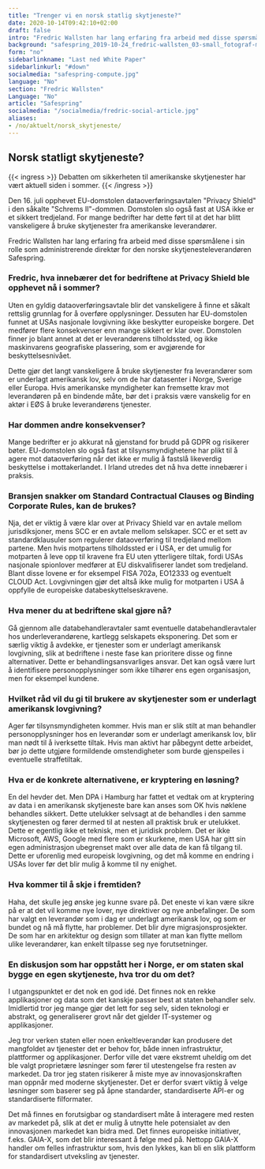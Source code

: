 ```yaml
---
title: "Trenger vi en norsk statlig skytjeneste?"
date: 2020-10-14T09:42:10+02:00
draft: false
intro: "Fredric Wallsten har lang erfaring fra arbeid med disse spørsmålene i sin rolle som administrerende direktør for den norske skytjenesteleverandøren Safespring."
background: "safespring_2019-10-24_fredric-wallsten_03-small_fotograf-marcus-boberg.jpg"
form: "no"
sidebarlinkname: "Last ned White Paper"
sidebarlinkurl: "#down"
socialmedia: "safespring-compute.jpg"
language: "No"
section: "Fredric Wallsten"
Language: "No"
article: "Safespring"
socialmedia: "/socialmedia/fredric-social-article.jpg"
aliases:
- /no/aktuelt/norsk_skytjeneste/
---
```



## Norsk statligt skytjeneste?

{{< ingress >}}
Debatten om sikkerheten til amerikanske skytjenester har vært aktuell siden i sommer.
{{< /ingress >}}

Den 16. juli opphevet EU-domstolen dataoverføringsavtalen "Privacy Shield" i den såkalte "Schrems II"-dommen. Domstolen slo også fast at USA ikke er et sikkert tredjeland. For mange bedrifter har dette ført til at det har blitt vanskeligere å bruke skytjenester fra amerikanske leverandører.

Fredric Wallsten har lang erfaring fra arbeid med disse spørsmålene i sin rolle som administrerende direktør for den norske skytjenesteleverandøren Safespring.

### Fredric, hva innebærer det for bedriftene at Privacy Shield ble opphevet nå i sommer?
Uten en gyldig dataoverføringsavtale blir det vanskeligere å finne et såkalt rettslig grunnlag for å overføre opplysninger. Dessuten har EU-domstolen funnet at USAs nasjonale lovgivning ikke beskytter europeiske borgere. Det medfører flere konsekvenser enn mange sikkert er klar over. Domstolen finner jo blant annet at det er leverandørens tilholdssted, og ikke maskinvarens geografiske plassering, som er avgjørende for beskyttelsesnivået.

Dette gjør det langt vanskeligere å bruke skytjenester fra leverandører som er underlagt amerikansk lov, selv om de har datasenter i Norge, Sverige eller Europa. Hvis amerikanske myndigheter kan fremsette krav mot leverandøren på en bindende måte, bør det i praksis være vanskelig for en aktør i EØS å bruke leverandørens tjenester.

### Har dommen andre konsekvenser?
Mange bedrifter er jo akkurat nå gjenstand for brudd på GDPR og risikerer bøter. EU-domstolen slo også fast at tilsynsmyndighetene har plikt til å agere mot dataoverføring når det ikke er mulig å fastslå likeverdig beskyttelse i mottakerlandet. I Irland utredes det nå hva dette innebærer i praksis.

### Bransjen snakker om Standard Contractual Clauses og Binding Corporate Rules, kan de brukes?
Nja, det er viktig å være klar over at Privacy Shield var en avtale mellom jurisdiksjoner, mens SCC er en avtale mellom selskaper. SCC er et sett av standardklausuler som regulerer dataoverføring til tredjeland mellom partene. Men hvis motpartens tilholdssted er i USA, er det umulig for motparten å leve opp til kravene fra EU uten ytterligere tiltak, fordi USAs nasjonale spionlover medfører at EU diskvalifiserer landet som tredjeland. Blant disse lovene er for eksempel FISA 702a, EO12333 og eventuelt CLOUD Act. Lovgivningen gjør det altså ikke mulig for motparten i USA å oppfylle de europeiske databeskyttelseskravene.

### Hva mener du at bedriftene skal gjøre nå?
Gå gjennom alle databehandleravtaler samt eventuelle databehandleravtaler hos underleverandørene, kartlegg selskapets eksponering. Det som er særlig viktig å avdekke, er tjenester som er underlagt amerikansk lovgivning, slik at bedriftene i neste fase kan prioritere disse og finne alternativer. Dette er behandlingsansvarliges ansvar. Det kan også være lurt å identifisere personopplysninger som ikke tilhører ens egen organisasjon, men for eksempel kundene.

### Hvilket råd vil du gi til brukere av skytjenester som er underlagt amerikansk lovgivning?
Ager før tilsynsmyndigheten kommer. Hvis man er slik stilt at man behandler personopplysninger hos en leverandør som er underlagt amerikansk lov, blir man nødt til å iverksette tiltak. Hvis man aktivt har påbegynt dette arbeidet, bør jo dette utgjøre formildende omstendigheter som burde gjenspeiles i eventuelle straffetiltak.

### Hva er de konkrete alternativene, er kryptering en løsning?
En del hevder det. Men DPA i Hamburg har fattet et vedtak om at kryptering av data i en amerikansk skytjeneste bare kan anses som OK hvis nøklene behandles sikkert. Dette utelukker selvsagt at de behandles i den samme skytjenesten og fører dermed til at nesten all praktisk bruk er utelukket. Dette er egentlig ikke et teknisk, men et juridisk problem. Det er ikke Microsoft, AWS, Google med flere som er skurkene, men USA har gitt sin egen administrasjon ubegrenset makt over alle data de kan få tilgang til. Dette er uforenlig med europeisk lovgivning, og det må komme en endring i USAs lover før det blir mulig å komme til ny enighet.

### Hva kommer til å skje i fremtiden?
Haha, det skulle jeg ønske jeg kunne svare på. Det eneste vi kan være sikre på er at det vil komme nye lover, nye direktiver og nye anbefalinger. De som har valgt en leverandør som i dag er underlagt amerikansk lov, og som er bundet og nå må flytte, har problemer. Det blir dyre migrasjonsprosjekter. De som har en arkitektur og design som tillater at man kan flytte mellom ulike leverandører, kan enkelt tilpasse seg nye forutsetninger.

### En diskusjon som har oppstått her i Norge, er om staten skal bygge en egen skytjeneste, hva tror du om det?
I utgangspunktet er det nok en god idé. Det finnes nok en rekke applikasjoner og data som det kanskje passer best at staten behandler selv. Imidlertid tror jeg mange gjør det lett for seg selv, siden teknologi er abstrakt, og generaliserer grovt når det gjelder IT-systemer og applikasjoner.

Jeg tror verken staten eller noen enkeltleverandør kan produsere det mangfoldet av tjenester det er behov for, både innen infrastruktur, plattformer og applikasjoner. Derfor ville det være ekstremt uheldig om det ble valgt proprietære løsninger som fører til utestengelse fra resten av markedet. Da tror jeg staten risikerer å miste mye av innovasjonskraften man oppnår med moderne skytjenester. Det er derfor svært viktig å velge løsninger som baserer seg på åpne standarder, standardiserte API-er og standardiserte filformater.

Det må finnes en forutsigbar og standardisert måte å interagere med resten av markedet på, slik at det er mulig å utnytte hele potensialet av den innovasjonen markedet kan bidra med. Det finnes europeiske initiativer, f.eks. GAIA-X, som det blir interessant å følge med på. Nettopp GAIA-X handler om felles infrastruktur som, hvis den lykkes, kan bli en slik plattform for standardisert utveksling av tjenester.


<span id="down" />
